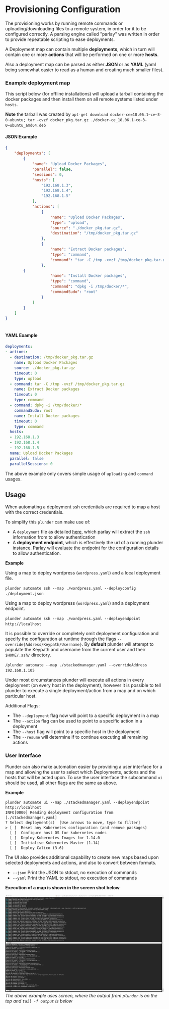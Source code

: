 # Provisioning Configuration

The provisioning works by running remote commands or uploading/downloading files to a remote system, in order for it to be configured correctly. A parsing engine called "parlay" was written in order to provide repeatable scripting to ease deployments.

A Deployment map can contain multiple **deployments**, which in turn will contain one or more **actions** that will be performed on one or more **hosts**.

Also a deployment map can be parsed as either **JSON** or as **YAML** (yaml being somewhat easier to read as a human and creating much smaller files).

### Example deployment map

This script below (for offline installations) will upload a tarball containing the docker packages and then install them on all remote systems listed under `hosts`.

**Note** the tarball was created by `apt-get download docker-ce=18.06.1~ce~3-0~ubuntu; tar -cvzf docker_pkg.tar.gz ./docker-ce_18.06.1~ce~3-0~ubuntu_amd64.deb`

#### JSON Example

```json
{
	"deployments": [
		{
			"name": "Upload Docker Packages",
			"parallel": false,
			"sessions": 0,
			"hosts": [
				"192.168.1.3",
				"192.168.1.4",
				"192.168.1.5"
			],
			"actions": [
				{
					"name": "Upload Docker Packages",
					"type": "upload",
					"source": "./docker_pkg.tar.gz",
					"destination": "/tmp/docker_pkg.tar.gz"
				},
				{
					"name": "Extract Docker packages",
					"type": "command",
					"command": "tar -C /tmp -xvzf /tmp/docker_pkg.tar.gz"
				},
        {
					"name": "Install Docker packages",
					"type": "command",
					"command": "dpkg -i /tmp/docker/*",
					"commandSudo": "root"
				}
			]
		}
	]
}
                                
```
#### YAML Example

```yaml
deployments:
- actions:
  - destination: /tmp/docker_pkg.tar.gz
    name: Upload Docker Packages
    source: ./docker_pkg.tar.gz
    timeout: 0
    type: upload
  - command: tar -C /tmp -xvzf /tmp/docker_pkg.tar.gz
    name: Extract Docker packages
    timeout: 0
    type: command
  - command: dpkg -i /tmp/docker/*
    commandSudo: root
    name: Install Docker packages
    timeout: 0
    type: command
  hosts:
  - 192.168.1.3
  - 192.168.1.4
  - 192.168.1.5
  name: Upload Docker Packages
  parallel: false
  parallelSessions: 0
```

The above example only covers simple usage of `uploading` and `command` usages.



## Usage

When automating a deployment ssh credentials are required to map a host with the correct credentials. 

To simplify this `plunder` can make use of:

- A `deployment` file as detailed [here](./deployment.md), which parlay will extract the `ssh` information from to allow authentication
- A **deployment endpoint**, which is effectively the url of a running plunder instance. Parlay will evaluate the endpoint for the configuration details to allow authentication. 

**Example**

Using a map to deploy wordpress (`wordpress.yaml`) and a local deployment file.

`plunder automate ssh --map ./wordpress.yaml --deployconfig ./deployment.json`

Using a map to deploy wordpress (`wordpress.yaml`) and a deployment endpoint.

`plunder automate ssh --map ./wordpress.yaml --deployendpoint http://localhost`

It is possible to override or completely omit deployment configuration and specify the configuration at runtime through the flags `--override{Address/Keypath/Username}`. By **default** plunder will attempt to populate the Keypath and username from the current user and their `$HOME/.ssh/` directory.

`/plunder automate --map ./stackedmanager.yaml --overrideAddress 192.168.1.105`

Under most circumstances plunder will execute all actions in every deployment (on every host in the deployment), however it is possible to tell plunder to execute a single deployment/action from a map and on which particular host.

Additional Flags:

- The `--deployment` flag now will point to a specific deployment in a map
- The `--action` flag can be used to point to a specific action in a deployment
- The `--host` flag will point to a specific host in the deployment
- The `--resume` will determine if to continue executing all remaining actions

### User Interface

Plunder can also make automation easier by providing a user interface for a map and allowing the user to select which Deployments, actions and the hosts that will be acted upon. To use the user interface the subcommand `ui` should be used, all other flags are the same as above.

**Example**

```
plunder automate ui --map ./stackedmanager.yaml --deployendpoint http://localhost 
INFO[0000] Reading deployment configuration from [./stackedmanager.yaml] 
? Select deployment(s)  [Use arrows to move, type to filter]
> [ ]  Reset any Kubernetes configuration (and remove packages)
  [ ]  Configure host OS for kubernetes nodes
  [ ]  Deploy Kubernetes Images for 1.14.0
  [ ]  Initialise Kubernetes Master (1.14)
  [ ]  Deploy Calico (3.6)
```

The UI also provides additional capability to create new maps based upon selected deployments and actions, and also to convert between formats. 

- `--json` Print the JSON to stdout, no execution of commands
- `--yaml` Print the YAML to stdout, no execution of commands


**Execution of a map is shown in the screen shot below**

![](../image/parlay.jpg)
*The above example uses screen, where the output from `plunder` is on the top and `tail -f output` is below*


